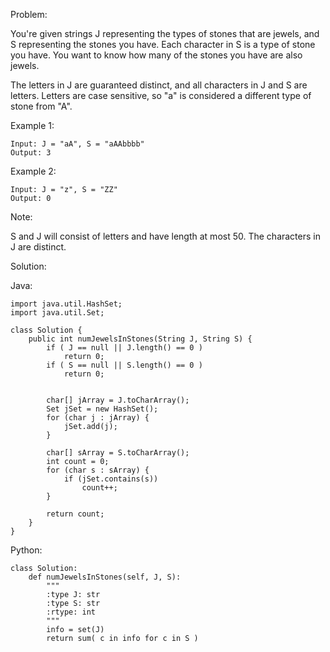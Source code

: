 Problem:

You're given strings J representing the types of stones that are jewels, and S representing the stones you have.  Each character in S is a type of stone you have.  You want to know how many of the stones you have are also jewels.

The letters in J are guaranteed distinct, and all characters in J and S are letters. Letters are case sensitive, so "a" is considered a different type of stone from "A".

Example 1:
```
Input: J = "aA", S = "aAAbbbb"
Output: 3
```

Example 2:
```
Input: J = "z", S = "ZZ"
Output: 0
```
Note:

S and J will consist of letters and have length at most 50.
The characters in J are distinct.

Solution:

Java:
```
import java.util.HashSet;
import java.util.Set;

class Solution {
    public int numJewelsInStones(String J, String S) {
        if ( J == null || J.length() == 0 )
            return 0;
        if ( S == null || S.length() == 0 )
            return 0;
        

        char[] jArray = J.toCharArray();
        Set jSet = new HashSet();
        for (char j : jArray) {
            jSet.add(j);
        }

        char[] sArray = S.toCharArray();
        int count = 0;
        for (char s : sArray) {
            if (jSet.contains(s))
                count++;
        }

        return count;
    }
}
```

Python:

```
class Solution:
    def numJewelsInStones(self, J, S):
        """
        :type J: str
        :type S: str
        :rtype: int
        """
        info = set(J)
        return sum( c in info for c in S )
```
